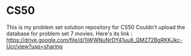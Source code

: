 # CS50
This is my problem set solution repository for CS50
Couldn't upload the database for problem set 7 movies. Here's its link : https://drive.google.com/file/d/1iWWNuNrDY41uu8_QM272BgRKKJkc-Ucr/view?usp=sharing
